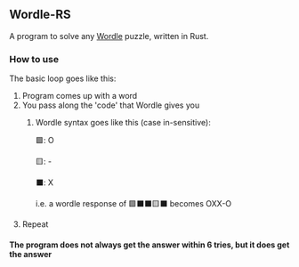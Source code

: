 ## Wordle-RS
A program to solve any [Wordle](https://www.powerlanguage.co.uk/wordle/) puzzle, written in Rust.

### How to use
The basic loop goes like this:
1. Program comes up with a word
2. You pass along the 'code' that Wordle gives you
   1. Wordle syntax goes like this (case in-sensitive):
   
        🟩: O

        🟨: -

        ⬛: X

        i.e. a wordle response of 🟩⬛⬛🟨⬛ becomes OXX-O
3. Repeat

#### The program does not always get the answer within 6 tries, but it does get the answer
